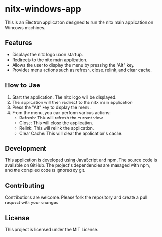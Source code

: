 # nitx-windows-app

This is an Electron application designed to run the nitx main application on Windows machines.

## Features

- Displays the nitx logo upon startup.
- Redirects to the nitx main application.
- Allows the user to display the menu by pressing the "Alt" key.
- Provides menu actions such as refresh, close, relink, and clear cache.

## How to Use

1. Start the application. The nitx logo will be displayed.
2. The application will then redirect to the nitx main application.
3. Press the "Alt" key to display the menu.
4. From the menu, you can perform various actions:
    - Refresh: This will refresh the current view.
    - Close: This will close the application.
    - Relink: This will relink the application.
    - Clear Cache: This will clear the application's cache.

## Development

This application is developed using JavaScript and npm. The source code is available on GitHub. The project's dependencies are managed with npm, and the compiled code is ignored by git.

## Contributing

Contributions are welcome. Please fork the repository and create a pull request with your changes.

## License

This project is licensed under the MIT License.